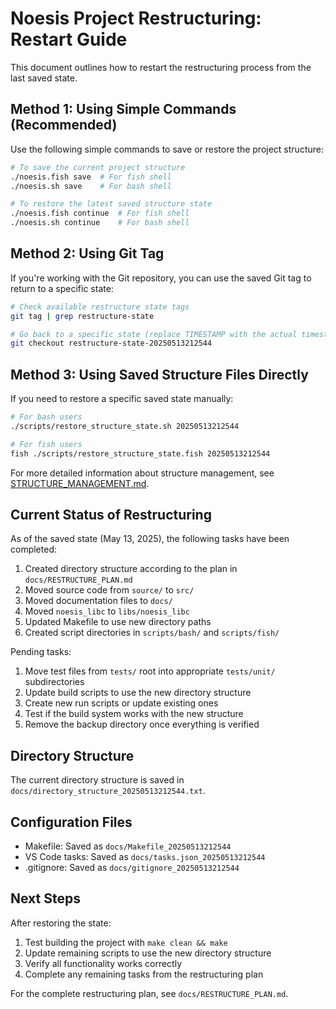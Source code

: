 # Noesis Project Restructuring: Restart Guide

This document outlines how to restart the restructuring process from the last saved state.

## Method 1: Using Simple Commands (Recommended)

Use the following simple commands to save or restore the project structure:

```bash
# To save the current project structure
./noesis.fish save  # For fish shell
./noesis.sh save    # For bash shell

# To restore the latest saved structure state
./noesis.fish continue  # For fish shell
./noesis.sh continue    # For bash shell
```

## Method 2: Using Git Tag

If you're working with the Git repository, you can use the saved Git tag to return to a specific state:

```bash
# Check available restructure state tags
git tag | grep restructure-state

# Go back to a specific state (replace TIMESTAMP with the actual timestamp)
git checkout restructure-state-20250513212544
```

## Method 3: Using Saved Structure Files Directly

If you need to restore a specific saved state manually:

```bash
# For bash users
./scripts/restore_structure_state.sh 20250513212544

# For fish users
fish ./scripts/restore_structure_state.fish 20250513212544
```

For more detailed information about structure management, see [STRUCTURE_MANAGEMENT.md](STRUCTURE_MANAGEMENT.md).

## Current Status of Restructuring

As of the saved state (May 13, 2025), the following tasks have been completed:

1. Created directory structure according to the plan in `docs/RESTRUCTURE_PLAN.md`
2. Moved source code from `source/` to `src/`
3. Moved documentation files to `docs/`
4. Moved `noesis_libc` to `libs/noesis_libc`
5. Updated Makefile to use new directory paths
6. Created script directories in `scripts/bash/` and `scripts/fish/`

Pending tasks:

1. Move test files from `tests/` root into appropriate `tests/unit/` subdirectories
2. Update build scripts to use the new directory structure
3. Create new run scripts or update existing ones
4. Test if the build system works with the new structure
5. Remove the backup directory once everything is verified

## Directory Structure

The current directory structure is saved in `docs/directory_structure_20250513212544.txt`.

## Configuration Files

- Makefile: Saved as `docs/Makefile_20250513212544`
- VS Code tasks: Saved as `docs/tasks.json_20250513212544`
- .gitignore: Saved as `docs/gitignore_20250513212544`

## Next Steps

After restoring the state:

1. Test building the project with `make clean && make`
2. Update remaining scripts to use the new directory structure
3. Verify all functionality works correctly
4. Complete any remaining tasks from the restructuring plan

For the complete restructuring plan, see `docs/RESTRUCTURE_PLAN.md`.

